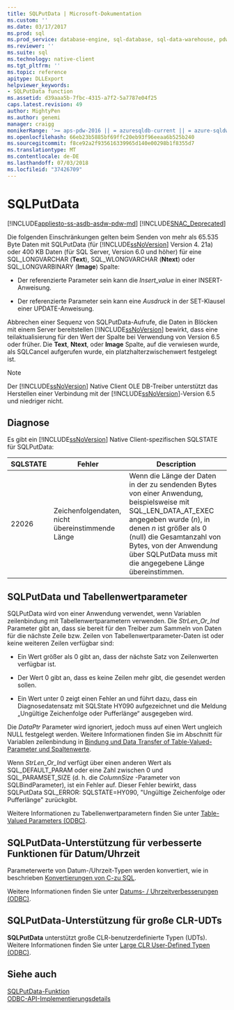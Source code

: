 ```yaml
---
title: SQLPutData | Microsoft-Dokumentation
ms.custom: ''
ms.date: 03/17/2017
ms.prod: sql
ms.prod_service: database-engine, sql-database, sql-data-warehouse, pdw
ms.reviewer: ''
ms.suite: sql
ms.technology: native-client
ms.tgt_pltfrm: ''
ms.topic: reference
apitype: DLLExport
helpviewer_keywords:
- SQLPutData function
ms.assetid: d39aaa5b-7fbc-4315-a7f2-5a7787e04f25
caps.latest.revision: 49
author: MightyPen
ms.author: genemi
manager: craigg
monikerRange: '>= aps-pdw-2016 || = azuresqldb-current || = azure-sqldw-latest || >= sql-server-2016 || = sqlallproducts-allversions'
ms.openlocfilehash: 66eb23b5885bf69ffc20eb93f96eeaa6b525b240
ms.sourcegitcommit: f8ce92a2f935616339965d140e00298b1f8355d7
ms.translationtype: MT
ms.contentlocale: de-DE
ms.lasthandoff: 07/03/2018
ms.locfileid: "37426709"
---
```

# <a name="sqlputdata"></a>SQLPutData
[!INCLUDE[appliesto-ss-asdb-asdw-pdw-md](../../includes/appliesto-ss-asdb-asdw-pdw-md.md)]
[!INCLUDE[SNAC_Deprecated](../../includes/snac-deprecated.md)]

  Die folgenden Einschränkungen gelten beim Senden von mehr als 65.535 Byte Daten mit SQLPutData (für [!INCLUDE[ssNoVersion](../../includes/ssnoversion-md.md)] Version 4. 21a) oder 400 KB Daten (für SQL Server, Version 6.0 und höher) für eine SQL_LONGVARCHAR (**Text**), SQL_WLONGVARCHAR (**Ntext**) oder SQL_LONGVARBINARY (**Image**) Spalte:  
  
-   Der referenzierte Parameter sein kann die *Insert_value* in einer INSERT-Anweisung.  
  
-   Der referenzierte Parameter sein kann eine *Ausdruck* in der SET-Klausel einer UPDATE-Anweisung.  
  
 Abbrechen einer Sequenz von SQLPutData-Aufrufe, die Daten in Blöcken mit einem Server bereitstellen [!INCLUDE[ssNoVersion](../../includes/ssnoversion-md.md)] bewirkt, dass eine teilaktualisierung für den Wert der Spalte bei Verwendung von Version 6.5 oder früher. Die **Text**, **Ntext**, oder **Image** Spalte, auf die verwiesen wurde, als SQLCancel aufgerufen wurde, ein platzhalterzwischenwert festgelegt ist.  
  
> [!NOTE]  
>  Der [!INCLUDE[ssNoVersion](../../includes/ssnoversion-md.md)] Native Client OLE DB-Treiber unterstützt das Herstellen einer Verbindung mit der [!INCLUDE[ssNoVersion](../../includes/ssnoversion-md.md)]-Version 6.5 und niedriger nicht.  
  
## <a name="diagnostics"></a>Diagnose  
 Es gibt ein [!INCLUDE[ssNoVersion](../../includes/ssnoversion-md.md)] Native Client-spezifischen SQLSTATE für SQLPutData:  
  
|SQLSTATE|Fehler|Description|  
|--------------|-----------|-----------------|  
|22026|Zeichenfolgendaten, nicht übereinstimmende Länge|Wenn die Länge der Daten in der zu sendenden Bytes von einer Anwendung, beispielsweise mit SQL_LEN_DATA_AT_EXEC angegeben wurde (*n*), in denen *n* ist größer als 0 (null) die Gesamtanzahl von Bytes, von der Anwendung über SQLPutData muss mit die angegebene Länge übereinstimmen.|  
  
## <a name="sqlputdata-and-table-valued-parameters"></a>SQLPutData und Tabellenwertparameter  
 SQLPutData wird von einer Anwendung verwendet, wenn Variablen zeilenbindung mit Tabellenwertparametern verwenden. Die *StrLen_Or_Ind* Parameter gibt an, dass sie bereit für den Treiber zum Sammeln von Daten für die nächste Zeile bzw. Zeilen von Tabellenwertparameter-Daten ist oder keine weiteren Zeilen verfügbar sind:  
  
-   Ein Wert größer als 0 gibt an, dass der nächste Satz von Zeilenwerten verfügbar ist.  
  
-   Der Wert 0 gibt an, dass es keine Zeilen mehr gibt, die gesendet werden sollen.  
  
-   Ein Wert unter 0 zeigt einen Fehler an und führt dazu, dass ein Diagnosedatensatz mit SQLState HY090 aufgezeichnet und die Meldung „Ungültige Zeichenfolge oder Pufferlänge“ ausgegeben wird.  
  
 Die *DataPtr* Parameter wird ignoriert, jedoch muss auf einen Wert ungleich NULL festgelegt werden. Weitere Informationen finden Sie im Abschnitt für Variablen zeilenbindung in [Bindung und Data Transfer of Table-Valued-Parameter und Spaltenwerte](../../relational-databases/native-client-odbc-table-valued-parameters/binding-and-data-transfer-of-table-valued-parameters-and-column-values.md).  
  
 Wenn *StrLen_Or_Ind* verfügt über einen anderen Wert als SQL_DEFAULT_PARAM oder eine Zahl zwischen 0 und SQL_PARAMSET_SIZE (d. h. die *ColumnSize* -Parameter von SQLBindParameter), ist ein Fehler auf. Dieser Fehler bewirkt, dass SQLPutData SQL_ERROR: SQLSTATE=HY090, "Ungültige Zeichenfolge oder Pufferlänge" zurückgibt.  
  
 Weitere Informationen zu Tabellenwertparametern finden Sie unter [Table-Valued Parameters &#40;ODBC&#41;](../../relational-databases/native-client-odbc-table-valued-parameters/table-valued-parameters-odbc.md).  
  
## <a name="sqlputdata-support-for-enhanced-date-and-time-features"></a>SQLPutData-Unterstützung für verbesserte Funktionen für Datum/Uhrzeit  
 Parameterwerte von Datum-/Uhrzeit-Typen werden konvertiert, wie in beschrieben [Konvertierungen von C-zu SQL](../../relational-databases/native-client-odbc-date-time/datetime-data-type-conversions-from-c-to-sql.md).  
  
 Weitere Informationen finden Sie unter [Datums- / Uhrzeitverbesserungen &#40;ODBC&#41;](../../relational-databases/native-client-odbc-date-time/date-and-time-improvements-odbc.md).  
  
## <a name="sqlputdata-support-for-large-clr-udts"></a>SQLPutData-Unterstützung für große CLR-UDTs  
 **SQLPutData** unterstützt große CLR-benutzerdefinierte Typen (UDTs). Weitere Informationen finden Sie unter [Large CLR User-Defined Typen &#40;ODBC&#41;](../../relational-databases/native-client/odbc/large-clr-user-defined-types-odbc.md).  
  
## <a name="see-also"></a>Siehe auch  
 [SQLPutData-Funktion](http://go.microsoft.com/fwlink/?LinkId=59365)   
 [ODBC-API-Implementierungsdetails](../../relational-databases/native-client-odbc-api/odbc-api-implementation-details.md)  
  
  
